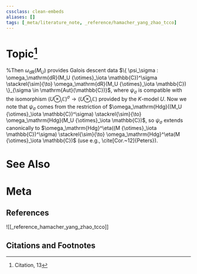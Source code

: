 ```yaml
---
cssclass: clean-embeds
aliases: []
tags: [_meta/literature_note, _reference/hamacher_yang_zhao_tcco]
---
```

# Topic[^1]




%Then $\omega_\mathrm{dR}(M_U)$ provides Galois descent data $\{ \psi_\sigma : \omega_\mathrm{dR}(M_U {\otimes}_\iota \mathbb{C})^\sigma \stackrel{\sim}{\to} \omega_\mathrm{dR}(M_U {\otimes}_\iota \mathbb{C}) \}_{\sigma \in \mathrm{Aut}(\mathbb{C})}$, where $\psi_\sigma$ is compatible with the isomorphism $(U {\otimes}_\iota \mathbb{C})^\sigma \to (U {\otimes}_\iota \mathbb{C})$ provided by the $K$-model $U$. Now we note that $\psi_\sigma$ comes from the restriction of $\omega_\mathrm{Hdg}((M_U {\otimes}_\iota \mathbb{C})^\sigma) \stackrel{\sim}{\to} \omega_\mathrm{Hdg}(M_U {\otimes}_\iota \mathbb{C})$, so $\psi_\sigma$ extends canonically to $\omega_\mathrm{Hdg}^\eta((M {\otimes}_\iota \mathbb{C})^\sigma) \stackrel{\sim}{\to} \omega_\mathrm{Hdg}^\eta(M {\otimes}_\iota \mathbb{C})$ (use e.g., \cite[Cor.~12]{Peters}). 




# See Also

# Meta
## References
![[_reference_hamacher_yang_zhao_tcco]]


## Citations and Footnotes
[^1]: Citation, 13
